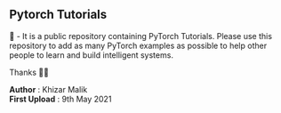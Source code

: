## Pytorch Tutorials

🚀 - It is a public repository containing PyTorch Tutorials. Please use this repository to add as many PyTorch examples as possible to help other people to learn and build intelligent systems. 

Thanks 👨‍💻

__Author__ : Khizar Malik  
__First Upload__ : 9th May 2021  

